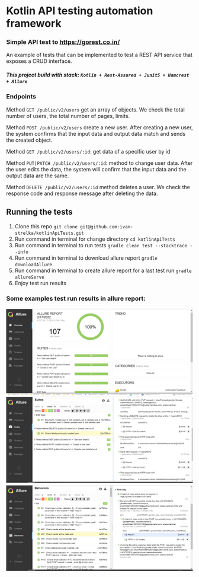 # Kotlin API testing automation framework

### Simple API test to https://gorest.co.in/

An example of tests that can be implemented to test a REST API service that exposes a CRUD interface.

##### This project build with stack: `Kotlin + Rest-Assured + Junit5 + Hamcrest + Allure `

### Endpoints

Method `GET /public/v2/users` get an array of objects. We check the total number of users, the total number of pages,
limits.

Method `POST /public/v2/users` create a new user. After creating a new user, the system confirms that the input data and
output data match and sends the created object.

Method `GET /public/v2/users/:id`: get data of a specific user by id

Method `PUT|PATCH /public/v2/users/:id`: method to change user data. After the user edits the data, the system will
confirm that the input data and the output data are the same.

Method `DELETE /public/v2/users/:id` method deletes a user. We check the response code and response message after
deleting the data.

## Running the tests

1. Clone this repo `git clone git@github.com:ivan-strelka/kotlinApiTests.git`
2. Run command in terminal for change directory `cd kotlinApiTests`
3. Run command in terminal to run tests `gradle clean test --stacktrace --info`
4. Run command in terminal to download allure report `gradle downloadAllure`
5. Run command in terminal to create allure report for a last test run `gradle allureServe`
6. Enjoy test run results

### Some examples test run results in allure report:

![Allure](files/Screenshot_3.png)
![Allure](files/Screenshot_4.png)
![Allure](files/Screenshot_5.png)

